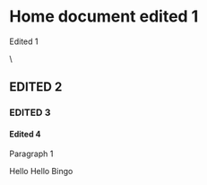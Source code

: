 # Home document edited 1

Edited 1

\
## EDITED 2

### EDITED 3

#### Edited 4

Paragraph 1


Hello
Hello
Bingo